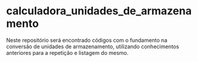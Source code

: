 # calculadora_unidades_de_armazenamento
Neste repositório será encontrado códigos com o fundamento na conversão de unidades de armazenamento, utilizando conhecimentos anteriores para a repetição e listagem do mesmo.
